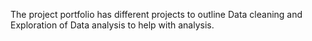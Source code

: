 The project portfolio has different projects to outline Data cleaning and Exploration of Data analysis to help with analysis.

